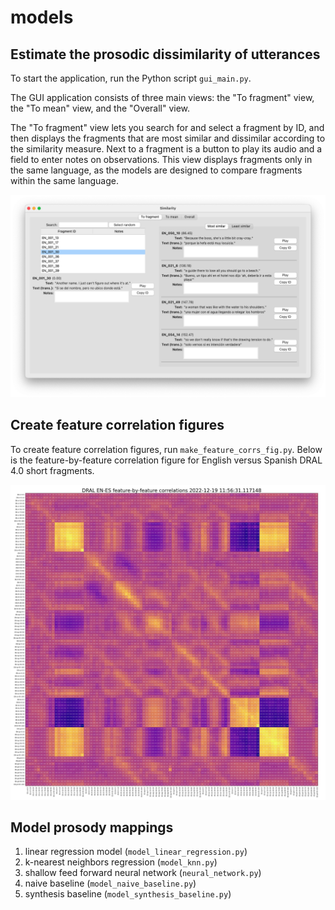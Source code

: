 # models

## Estimate the prosodic dissimilarity of utterances

To start the application, run the Python script `gui_main.py`.

The GUI application consists of three main views: the "To fragment" view, the "To mean" view, and the "Overall" view.

The "To fragment" view lets you search for and select a fragment by ID, and then displays the fragments that are most similar and dissimilar according to the similarity measure. Next to a fragment is a button to play its audio and a field to enter notes on observations. This view displays fragments only in the same language, as the models are designed to compare fragments within the same language.

![Similarity GUI - similarity to fragment view](./images/similarity-gui-to-fragment.png)


## Create feature correlation figures

To create feature correlation figures, run `make_feature_corrs_fig.py`. Below is the feature-by-feature correlation figure for English versus Spanish DRAL 4.0 short fragments.

![DRAL EN-ES correlation figure](./images/corr-matrix-EN-ES.jpeg)

<!--
## Create feature-duration correlation figures
-->

## Model prosody mappings

1. linear regression model (`model_linear_regression.py`)
2. k-nearest neighbors regression (`model_knn.py`)
3. shallow feed forward neural network (`neural_network.py`)
4. naive baseline (`model_naive_baseline.py`)
5. synthesis baseline (`model_synthesis_baseline.py`)

<!--

## Parse MATLAB PCA outputs

(Description.)

